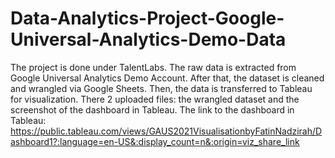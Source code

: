 # Data-Analytics-Project-Google-Universal-Analytics-Demo-Data
The project is done under TalentLabs.
The raw data is extracted from Google Universal Analytics Demo Account. After that, the dataset is cleaned and wrangled via Google Sheets. Then, the data is transferred to Tableau for visualization.
There 2 uploaded files: the wrangled dataset and the screenshot of the dashboard in Tableau.
The link to the dashboard in Tableau: https://public.tableau.com/views/GAUS2021VisualisationbyFatinNadzirah/Dashboard1?:language=en-US&:display_count=n&:origin=viz_share_link
